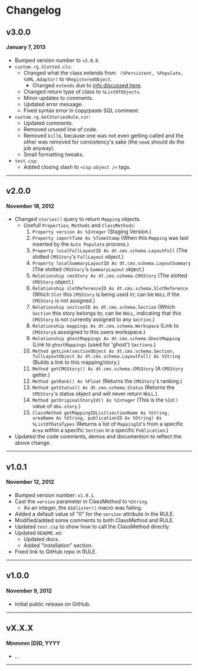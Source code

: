# Changelog

## v3.0.0
#### January 7, 2013

* Bumped version number to `v3.0.0`.
* `custom.rg.Slotted.cls`:
	* Changed what the class extends from ` (%Persistent, %Populate, %XML.Adaptor)` to `%RegisteredObject`.
		* Changed `extends` due to [info discussed here](https://groups.google.com/d/topic/dti-lightning/T3WcNsxY5A8/discussion).
	* Changed return type of class to `%ListOfObjects`.
	* Minor updates to comments.
	* Updated error message.
	* Fixed syntax error in copy/paste SQL comment.
* `custom.rg.GetStoriesRule.csr`:
	* Updated comments.
	* Removed unused line of code.
	* Removed `kill`s, because one was not even getting called and the other was removed for consistency's sake (the `new`s should do the job anyway).
	* Small formatting tweaks.
* `test.csp`:
	* Added closing slash to `<csp:object />` tags.

---

## v2.0.0
#### November 18, 2012

* Changed `stories()` query to return `Mapping` objects.
	* Usefull `Properties`, `Methods` and `ClassMethods`:
		1. `Property version As %Integer` (Staging Version.)
		2. `Property importTime As %TimeStamp` (When this `Mapping` was last inserted by the `Auto Populate` process.)		3. `Property localFullLayoutID As dt.cms.schema.LayoutFull` (The slotted `CMSStory`'s `FullLayout` object.)
		4. `Property localSummaryLayoutID As dt.cms.schema.LayoutSummary` (The slotted `CMSStory`'s `SummaryLayout` object.)
		5. `Relationship cmsStory As dt.cms.schema.CMSStory` (The slotted `CMSStory` object.)
		6. `Relationship slotReferenceID As dt.cms.schema.SlotReference` (Which `Slot` this `CMSStory` is being used in; can be `NULL` if the `CMSStory` is not assigned.)
		7. `Relationship sectionID As dt.cms.schema.Section` (Which `Section` this story belongs to; can be `NULL`, indicating that this `CMSStory` is not currently assigned to any `Section`.)
		8. `Relationship mappings As dt.cms.schema.Workspace` (Link to `CMSStory`s asssigned to this users workspace.)
		9. `Relationship ghostMappings As dt.cms.schema.GhostMapping` (Link to `ghostMappings` (used for 'ghost') `Sections`.)
		10. `Method getLink(sectionObject As dt.cms.schema.Section, fullLayoutObject As dt.cms.schema.LayoutFull) As %String` (Builds a link to this mapping/story.)
		11. `Method getCMSStory() As dt.cms.schema.CMSStory` (A `CMSStory` getter.)
		12. `Method getRank() As %Float` (Returns the `CMSStory`'s ranking.)
		13. `Method getStatus() As dt.cms.schema.Status` (Returns the `CMSStory`'s status object and will never return `NULL`.)
		14. `Method getOriginalStoryId() As %Integer` (This is the `%Id()` value of `dbo.story`.)
		15. `ClassMethod getMappingIDList(sectionName As %String, areaName As %String, publicationID As %String) As %ListOfDataTypes` (Returns a list of `MappingId`'s from a specific `Area` within a specific `Section` in a specific `Publication`.)
* Updated the code comments, demos and documention to reflect the above change.

---

## v1.0.1
#### November 12, 2012

* Bumped version number: `v1.0.1`.
* Cast the `version` parameter in ClassMethod to `%String`.
	* As an integer, the `$$$lister()` macro was failing.
* Added a default value of "0" for the `version` attribute in the RULE.
* Modified/added some comments to both ClassMethod and RULE.
* Updated `test.csp` to show how to call the ClassMethod directly.
* Updated `README.md`:
	* Updated docs.
	* Added "installation" section.
* Fixed link to GitHub repo in RULE.

---

## v1.0.0
#### November 9, 2012

* Initial public release on GitHub.

---

## vX.X.X
#### Mmmmm [D]D, YYYY

* ...

---